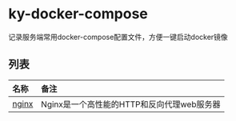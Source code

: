 # ky-docker-compose

记录服务端常用docker-compose配置文件，方便一键启动docker镜像


## 列表

| 名称 | 备注 |
|:----| :----|
| [nginx](nginx) | Nginx是一个高性能的HTTP和反向代理web服务器 |

